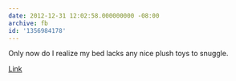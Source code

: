 ```yaml
---
date: 2012-12-31 12:02:58.000000000 -08:00
archive: fb
id: '1356984178'
---
```


Only now do I realize my bed lacks any nice plush toys to snuggle.

[Link](http://www.sweet-meats.com)
